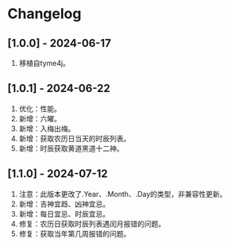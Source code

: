 # Changelog

## [1.0.0] - 2024-06-17
1. 移植自tyme4j。

## [1.0.1] - 2024-06-22
1. 优化：性能。
2. 新增：六曜。
3. 新增：入梅出梅。
4. 新增：获取农历日当天的时辰列表。
5. 新增：时辰获取黄道黑道十二神。

## [1.1.0] - 2024-07-12
1. 注意：此版本更改了.Year、.Month、.Day的类型，非兼容性更新。
2. 新增：吉神宜趋、凶神宜忌。
3. 新增：每日宜忌、时辰宜忌。
4. 修复：农历日获取时辰列表遇闰月报错的问题。
5. 修复：获取当年第几周报错的问题。
